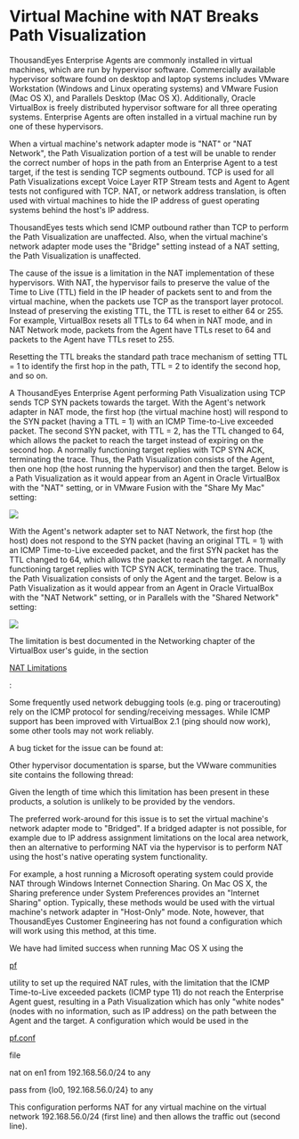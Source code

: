 # Virtual Machine with NAT Breaks Path Visualization

ThousandEyes Enterprise Agents are commonly installed in virtual machines, which are run by hypervisor software. Commercially available hypervisor software found on desktop and laptop systems includes VMware Workstation (Windows and Linux operating systems) and VMware Fusion (Mac OS X), and Parallels Desktop (Mac OS X). Additionally, Oracle VirtualBox is freely distributed hypervisor software for all three operating systems. Enterprise Agents are often installed in a virtual machine run by one of these hypervisors.

When a virtual machine's network adapter mode is "NAT" or "NAT Network", the Path Visualization portion of a test will be unable to render the correct number of hops in the path from an Enterprise Agent to a test target, if the test is sending TCP segments outbound. TCP is used for all Path Visualizations except Voice Layer RTP Stream tests and Agent to Agent tests not configured with TCP. NAT, or network address translation, is often used with virtual machines to hide the IP address of guest operating systems behind the host's IP address.

ThousandEyes tests which send ICMP outbound rather than TCP to perform the Path Visualization are unaffected. Also, when the virtual machine's network adapter mode uses the "Bridge" setting instead of a NAT setting, the Path Visualization is unaffected.

The cause of the issue is a limitation in the NAT implementation of these hypervisors. With NAT, the hypervisor fails to preserve the value of the Time to Live (TTL) field in the IP header of packets sent to and from the virtual machine, when the packets use TCP as the transport layer protocol. Instead of preserving the existing TTL, the TTL is reset to either 64 or 255. For example, VirtualBox resets all TTLs to 64 when in NAT mode, and in NAT Network mode, packets from the Agent have TTLs reset to 64 and packets to the Agent have TTLs reset to 255.

Resetting the TTL breaks the standard path trace mechanism of setting TTL = 1 to identify the first hop in the path, TTL = 2 to identify the second hop, and so on.

A ThousandEyes Enterprise Agent performing Path Visualization using TCP sends TCP SYN packets towards the target. With the Agent's network adapter in NAT mode, the first hop (the virtual machine host) will respond to the SYN packet (having a TTL = 1) with an ICMP Time-to-Live exceeded packet. The second SYN packet, with TTL = 2, has the TTL changed to 64, which allows the packet to reach the target instead of expiring on the second hop. A normally functioning target replies with TCP SYN ACK, terminating the trace. Thus, the Path Visualization consists of the Agent, then one hop (the host running the hypervisor) and then the target. Below is a Path Visualization as it would appear from an Agent in Oracle VirtualBox with the "NAT" setting, or in VMware Fusion with the "Share My Mac" setting:

![](https://2360053865-files.gitbook.io/\~/files/v0/b/gitbook-x-prod.appspot.com/o/spaces%2F-M4QARF6s57qxMrOHDTZ%2Fuploads%2Fgit-blob-e5a6ceb01de52687769c631ed0f760ffee268e17%2Fproduct-documentation\_advanced-troubleshooting\_virtual-machine-with-nat-breaks-path-visualization-1.png?alt=media)

With the Agent's network adapter set to NAT Network, the first hop (the host) does not respond to the SYN packet (having an original TTL = 1) with an ICMP Time-to-Live exceeded packet, and the first SYN packet has the TTL changed to 64, which allows the packet to reach the target. A normally functioning target replies with TCP SYN ACK, terminating the trace. Thus, the Path Visualization consists of only the Agent and the target. Below is a Path Visualization as it would appear from an Agent in Oracle VirtualBox with the "NAT Network" setting, or in Parallels with the "Shared Network" setting:

![](https://2360053865-files.gitbook.io/\~/files/v0/b/gitbook-x-prod.appspot.com/o/spaces%2F-M4QARF6s57qxMrOHDTZ%2Fuploads%2Fgit-blob-dc2d1f475ca2f0dc2657dd99716048a34fbfa10b%2Fproduct-documentation\_advanced-troubleshooting\_virtual-machine-with-nat-breaks-path-visualization-2.png?alt=media)

The limitation is best documented in the Networking chapter of the VirtualBox user's guide, in the section

[NAT Limitations](https://www.virtualbox.org/manual/ch06.html#nat-limitations)

:

Some frequently used network debugging tools (e.g. ping or tracerouting) rely on the ICMP protocol for sending/receiving messages. While ICMP support has been improved with VirtualBox 2.1 (ping should now work), some other tools may not work reliably.

A bug ticket for the issue can be found at:

Other hypervisor documentation is sparse, but the VWware communities site contains the following thread:

Given the length of time which this limitation has been present in these products, a solution is unlikely to be provided by the vendors.

The preferred work-around for this issue is to set the virtual machine's network adapter mode to "Bridged". If a bridged adapter is not possible, for example due to IP address assignment limitations on the local area network, then an alternative to performing NAT via the hypervisor is to perform NAT using the host's native operating system functionality.

For example, a host running a Microsoft operating system could provide NAT through Windows Internet Connection Sharing. On Mac OS X, the Sharing preference under System Preferences provides an "Internet Sharing" option. Typically, these methods would be used with the virtual machine's network adapter in "Host-Only" mode. Note, however, that ThousandEyes Customer Engineering has not found a configuration which will work using this method, at this time.

We have had limited success when running Mac OS X using the

[pf](https://www.openbsd.org/faq/pf/)

utility to set up the required NAT rules, with the limitation that the ICMP Time-to-Live exceeded packets (ICMP type 11) do not reach the Enterprise Agent guest, resulting in a Path Visualization which has only "white nodes" (nodes with no information, such as IP address) on the path between the Agent and the target. A configuration which would be used in the

[pf.conf](https://man.openbsd.org/pf.conf.5)

file

nat on en1 from 192.168.56.0/24 to any

pass from {lo0, 192.168.56.0/24} to any

This configuration performs NAT for any virtual machine on the virtual network 192.168.56.0/24 (first line) and then allows the traffic out (second line).
